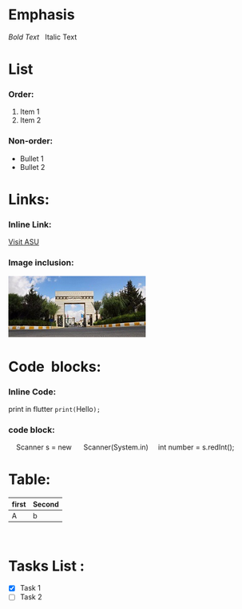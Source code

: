 # Emphasis
*Bold Text*  
Italic Text
 
# List
### Order:
1. Item 1
2. Item 2
### Non-order:
- Bullet 1  
- Bullet 2
 
# Links:
### Inline Link:  
[Visit ASU](https://www.asu.edu.jo/ar/Pages/default.aspx)
### Image inclusion:  
![ASU Logo](https://github.com/SadeelAboalrub/SDD/blob/main/Doc/images/asu.png)
 
# Code  blocks:
### Inline Code:
print in flutter `print(`Hello`);`
 
### code block:
    Scanner s = new 
    Scanner(System.in)
    int number = s.redInt();
 
# Table:
|first|Second|
|------|------|
|A   | b  |
 
# Tasks List :
- [x] Task 1
- [ ] Task 2

